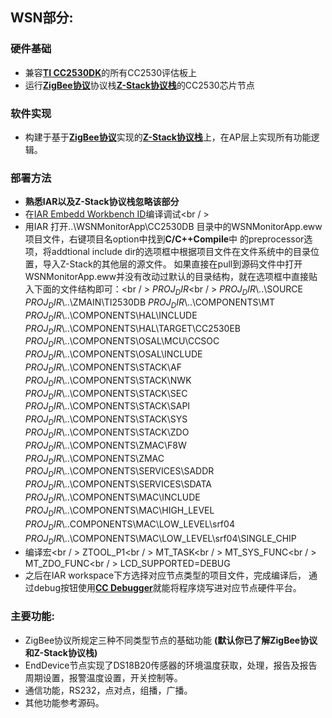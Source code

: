 WSN部分:
--

### 硬件基础
- 兼容[**TI CC2530DK**](http://www.ti.com.cn/tool/cn/cc2530dk#technicaldocuments)的所有CC2530评估板上
- 运行[**ZigBee协议**](http://www.zigbee.org/)协议栈[**Z-Stack协议栈**](http://www.ti.com.cn/tool/cn/z-stack)的CC2530芯片节点

### 软件实现
- 构建于基于[**ZigBee协议**](http://www.zigbee.org/)实现的[**Z-Stack协议栈**](http://www.ti.com.cn/tool/cn/z-stack)上，在AP层上实现所有功能逻辑。


### 部署方法
- **熟悉IAR以及Z-Stack协议栈忽略该部分**
- 在[IAR Embedd Workbench ID](http://www.iar.com/en/Products/IAR-Embedded-Workbench/8051/)编译调试<br / >
- 用IAR 打开..\WSNMonitorApp\CC2530DB 目录中的WSNMonitorApp.eww项目文件，右键项目名option中找到**C/C++Compile**中
的preprocessor选项，将addtional include dir的选项框中根据项目文件在文件系统中的目录位置，导入Z-Stack的其他层的源文件。
如果直接在pull到源码文件中打开WSNMonitorApp.eww并没有改动过默认的目录结构，就在选项框中直接贴入下面的文件结构即可：<br / >
$PROJ_DIR$<br / >
$PROJ_DIR$\\..\SOURCE
$PROJ_DIR$\\..\ZMAIN\TI2530DB
$PROJ_DIR$\\..\COMPONENTS\MT
$PROJ_DIR$\\..\COMPONENTS\HAL\INCLUDE
$PROJ_DIR$\\..\COMPONENTS\HAL\TARGET\CC2530EB
$PROJ_DIR$\\..\COMPONENTS\OSAL\MCU\CCSOC
$PROJ_DIR$\\..\COMPONENTS\OSAL\INCLUDE
$PROJ_DIR$\\..\COMPONENTS\STACK\AF
$PROJ_DIR$\\..\COMPONENTS\STACK\NWK
$PROJ_DIR$\\..\COMPONENTS\STACK\SEC
$PROJ_DIR$\\..\COMPONENTS\STACK\SAPI
$PROJ_DIR$\\..\COMPONENTS\STACK\SYS
$PROJ_DIR$\\..\COMPONENTS\STACK\ZDO
$PROJ_DIR$\\..\COMPONENTS\ZMAC\F8W
$PROJ_DIR$\\..\COMPONENTS\ZMAC
$PROJ_DIR$\\..\COMPONENTS\SERVICES\SADDR
$PROJ_DIR$\\..\COMPONENTS\SERVICES\SDATA
$PROJ_DIR$\\..\COMPONENTS\MAC\INCLUDE
$PROJ_DIR$\\..\COMPONENTS\MAC\HIGH_LEVEL
$PROJ_DIR$\\..\COMPONENTS\MAC\LOW_LEVEL\srf04
$PROJ_DIR$\\..\COMPONENTS\MAC\LOW_LEVEL\srf04\SINGLE_CHIP
- 编译宏<br / >
ZTOOL_P1<br / >
MT_TASK<br / >
MT_SYS_FUNC<br / >
MT_ZDO_FUNC<br / >
LCD_SUPPORTED=DEBUG
- 之后在IAR workspace下方选择对应节点类型的项目文件，完成编译后，
通过debug按钮使用[**CC Debugger**](http://www.ti.com/tool/cc-debugger)就能将程序烧写进对应节点硬件平台。

### 主要功能:
- ZigBee协议所规定三种不同类型节点的基础功能 **(默认你已了解ZigBee协议和Z-Stack协议栈)**
- EndDevice节点实现了DS18B20传感器的环境温度获取，处理，报告及报告周期设置，报警温度设置，开关控制等。
- 通信功能，RS232，点对点，组播，广播。
- 其他功能参考源码。 


